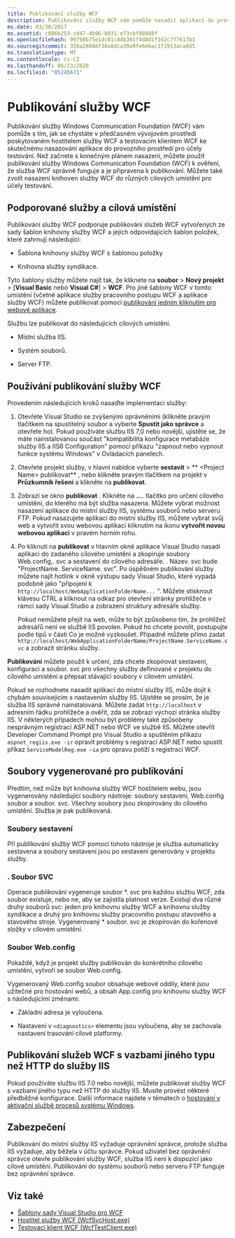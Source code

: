 ```yaml
---
title: Publikování služby WCF
description: Publikování služby WCF vám pomůže nasadit aplikaci do provozního prostředí pro účely testování.
ms.date: 03/30/2017
ms.assetid: c806b253-cd47-4b96-b831-e73cbf08808f
ms.openlocfilehash: 99798b75e1dc01c8db361f4d8d1f162c7f7617b1
ms.sourcegitcommit: 358a28048f36a8dca39a9fe6e6ac1f1913acadd5
ms.translationtype: MT
ms.contentlocale: cs-CZ
ms.lasthandoff: 06/23/2020
ms.locfileid: "85245671"
---
```

# <a name="wcf-service-publishing"></a>Publikování služby WCF

Publikování služby Windows Communication Foundation (WCF) vám pomůže s tím, jak se chystáte v předčasném vývojovém prostředí poskytovaném hostitelem služby WCF a testovacím klientem WCF ke skutečnému nasazování aplikace do provozního prostředí pro účely testování. Než začnete s konečným plánem nasazení, můžete použít publikování služby Windows Communication Foundation (WCF) k ověření, že služba WCF správně funguje a je připravena k publikování. Můžete také zvolit nasazení knihoven služby WCF do různých cílových umístění pro účely testování.

## <a name="supported-services-and-target-locations"></a>Podporované služby a cílová umístění

Publikování služby WCF podporuje publikování služeb WCF vytvořených ze sady šablon knihovny služby WCF a jejich odpovídajících šablon položek, které zahrnují následující:

- Šablona knihovny služby WCF s šablonou položky

- Knihovna služby syndikace.

Tyto šablony služby můžete najít tak, že kliknete na **soubor**  >  **Nový projekt** > [**Visual Basic** nebo **Visual C#**] > **WCF**. Pro jiné šablony WCF v tomto umístění (včetně aplikace služby pracovního postupu WCF a aplikace služby WCF) můžete publikovat pomocí [publikování jedním kliknutím pro webové aplikace](https://docs.microsoft.com/previous-versions/aspnet/dd465337(v=vs.110)).

Službu lze publikovat do následujících cílových umístění.

- Místní služba IIS.

- Systém souborů.

- Server FTP.

## <a name="using-wcf-service-publishing"></a>Používání publikování služby WCF

Provedením následujících kroků nasaďte implementaci služby:

1. Otevřete Visual Studio se zvýšenými oprávněními (klikněte pravým tlačítkem na spustitelný soubor a vyberte **Spustit jako správce** a otevřete ho).  Pokud používáte službu IIS 7,0 nebo novější, ujistěte se, že máte nainstalovanou součást "kompatibilita konfigurace metabáze služby IIS a IIS6 Configuration" pomocí příkazu "zapnout nebo vypnout funkce systému Windows" v Ovládacích panelech.

2. Otevřete projekt služby, v hlavní nabídce vyberte **sestavit**  >  ** \<Project Name> publikovat** , nebo klikněte pravým tlačítkem na projekt v **Průzkumník řešení** a klikněte na **publikovat**.

3. Zobrazí se okno **publikovat** . Klikněte na **...**. tlačítko pro určení cílového umístění, do kterého má být služba nasazena. Můžete vybrat možnost nasazení aplikace do místní služby IIS, systému souborů nebo serveru FTP. Pokud nasazujete aplikaci do místní služby IIS, můžete vybrat svůj web a vytvořit svou webovou aplikaci kliknutím na ikonu **vytvořit novou webovou aplikaci** v pravém horním rohu.

4. Po kliknutí na **publikovat** v hlavním okně aplikace Visual Studio nasadí aplikaci do zadaného cílového umístění a zkopíruje soubory Web.config,. svc a sestavení do cílového adresáře. . Název. svc bude "ProjectName. ServiceName. svc". Po úspěšném publikování služby můžete najít hotlink v okně výstupu sady Visual Studio, které vypadá podobně jako "připojení k `http://localhost/WebApplicationFolderName...` ". Můžete stisknout klávesu CTRL a kliknout na odkaz pro otevření stránky prohlížeče v rámci sady Visual Studio a zobrazení struktury adresáře služby.

     Pokud nemůžete přejít na web, může to být způsobeno tím, že prohlížeč adresářů není ve službě IIS povolen. Pokud ho chcete povolit, postupujte podle tipů v části Co je možné vyzkoušet. Případně můžete přímo zadat `http://localhost/WebApplicationFolderName/ProjectName.ServiceName.svc` a zobrazit stránku služby.

**Publikování** můžete použít k určení, zda chcete zkopírovat sestavení, konfiguraci a soubor. svc pro všechny služby definované v projektu do cílového umístění a přepsat stávající soubory v cílovém umístění.

Pokud se rozhodnete nasadit aplikaci do místní služby IIS, může dojít k chybám souvisejícím s nastavením služby IIS. Ujistěte se prosím, že je služba IIS správně nainstalovaná. Můžete zadat `http://localhost` v adresním řádku prohlížeče a ověřit, zda se zobrazí výchozí stránka služby IIS. V některých případech mohou být problémy také způsobeny nesprávným registrací ASP.NET nebo WCF ve službě IIS. Můžete otevřít Developer Command Prompt pro Visual Studio a spuštěním příkazu `aspnet_regiis.exe -ir` opravit problémy s registrací ASP.NET nebo spustit příkaz `ServiceModelReg.exe –ia` pro opravu potíží s registrací WCF.

## <a name="files-generated-for-publishing"></a>Soubory vygenerované pro publikování
 Předtím, než může být knihovna služby WCF hostitelem webu, jsou vygenerovány následující soubory nástroje: soubory sestavení, Web.config soubor a soubor. svc. Všechny soubory jsou zkopírovány do cílového umístění. Služba je pak publikovaná.

### <a name="assembly-files"></a>Soubory sestavení
 Při publikování služby WCF pomocí tohoto nástroje je služba automaticky sestavena a soubory sestavení jsou po sestavení generovány v projektu služby.

### <a name="svc-file"></a>. Soubor SVC
 Operace publikování vygeneruje soubor *. svc pro každou službu WCF, zda soubor existuje, nebo ne, aby se zajistila platnost verze. Existují dva různé druhy souborů svc: jeden pro knihovnu služby WCF a knihovnu služby syndikace a druhý pro knihovnu služby pracovního postupu stavového a stavového stroje. Vygenerovaný \* soubor. svc je zkopírován do kořenové složky v cílovém umístění.

### <a name="webconfig-file"></a>Soubor Web.config
 Pokaždé, když je projekt služby publikován do konkrétního cílového umístění, vytvoří se soubor Web.config.

 Vygenerovaný Web.config soubor obsahuje webové oddíly, které jsou užitečné pro hostování webů, a obsah App.config pro knihovnu služby WCF s následujícími změnami:

- Základní adresa je vyloučena.

- Nastavení v `<diagnostics>` elementu jsou vyloučena, aby se zachovala nastavení trasování cílové platformy.

## <a name="publishing-wcf-services-with-non-http-bindings-to-iis"></a>Publikování služeb WCF s vazbami jiného typu než HTTP do služby IIS
 Pokud používáte službu IIS 7.0 nebo novější, můžete publikovat služby WCF s vazbami jiného typu než HTTP do služby IIS. Musíte provést některé předběžné konfigurace. Další informace najdete v tématech o [hostování v aktivační službě procesů systému Windows](./feature-details/hosting-in-windows-process-activation-service.md).

## <a name="security"></a>Zabezpečení
 Publikování do místní služby IIS vyžaduje oprávnění správce, protože služba IIS vyžaduje, aby běžela v účtu správce. Pokud uživatel bez oprávnění správce otevře publikování služby WCF, služba IIS není k dispozici jako cílové umístění. Publikování do systému souborů nebo serveru FTP funguje bez oprávnění správce.

## <a name="see-also"></a>Viz také

- [Šablony sady Visual Studio pro WCF](wcf-vs-templates.md)
- [Hostitel služby WCF (WcfSvcHost.exe)](wcf-service-host-wcfsvchost-exe.md)
- [Testovací klient WCF (WcfTestClient.exe)](wcf-test-client-wcftestclient-exe.md)
